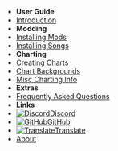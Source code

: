 - **User Guide**
- [Introduction](./)
- **Modding**
- [Installing Mods](installing-mods)
- [Installing Songs](installing-songs)
- **Charting**
- [Creating Charts](creating-charts)
- [Chart Backgrounds](chart-backgrounds)
- [Misc Charting Info](misc-charting-info)
- **Extras**
- [Frequently Asked Questions](../faq)
- **Links**
- [![Discord](https://icongr.am/simple/discord.svg?colored&size=16)Discord](https://discord.gg/KVzKRsbetJ)
- [![GitHub](https://icongr.am/simple/github.svg?color=808080&size=16)GitHub](https://github.com/tc-mods/TromboneChampModdingWiki)
- [![Translate](https://icongr.am/material/translate.svg?color=808080&size=16)Translate](https://crowdin.com/project/trombone-champ-modding-wiki)
- [About](../about)
